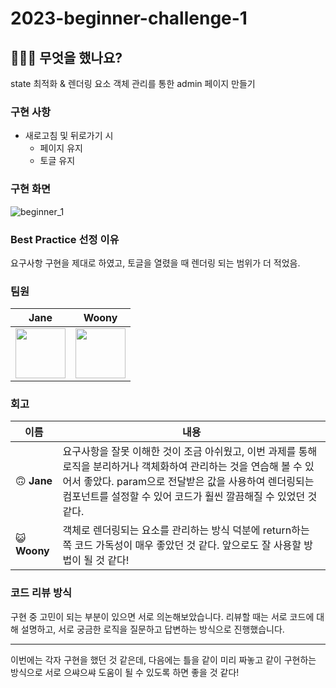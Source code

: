 # 2023-beginner-challenge-1

## 👩🏻‍💻 무엇을 했나요?
state 최적화 & 렌더링 요소 객체 관리를 통한 admin 페이지 만들기

### 구현 사항
* 새로고침 및 뒤로가기 시
  * 페이지 유지
  * 토글 유지

### 구현 화면
![beginner_1](https://github.com/mobi-community/2023-beginner-challenge-1/assets/112946860/60677700-8617-4631-a16c-7f523ff6448d)

### Best Practice 선정 이유
요구사항 구현을 제대로 하였고, 토글을 열렸을 때 렌더링 되는 범위가 더 적었음.

### 팀원
|Jane|Woony|
|:--:|:--:|
|<img src="https://avatars.githubusercontent.com/u/123251211?v=4" width="80px"/>|<img src="https://avatars.githubusercontent.com/u/112946860?v=4" width="80px"/> |

### 회고
|이름|내용|
|--|--|
| 🙃 **Jane** | 요구사항을 잘못 이해한 것이 조금 아쉬웠고, 이번 과제를 통해 로직을 분리하거나 객체화하여 관리하는 것을 연습해 볼 수 있어서 좋았다. param으로 전달받은 값을 사용하여 렌더링되는 컴포넌트를 설정할 수 있어 코드가 훨씬 깔끔해질 수 있었던 것 같다. |
| 😺 **Woony** | 객체로 렌더링되는 요소를 관리하는 방식 덕분에 return하는 쪽 코드 가독성이 매우 좋았던 것 같다. 앞으로도 잘 사용할 방법이 될 것 같다!|

### 코드 리뷰 방식
구현 중 고민이 되는 부분이 있으면 서로 의논해보았습니다. 리뷰할 때는 서로 코드에 대해 설명하고, 서로 궁금한 로직을 질문하고 답변하는 방식으로 진행했습니다. 

---

이번에는 각자 구현을 했던 것 같은데, 다음에는 틀을 같이 미리 짜놓고 같이 구현하는 방식으로 서로 으쌰으쌰 도움이 될 수 있도록 하면 좋을 것 같다!
